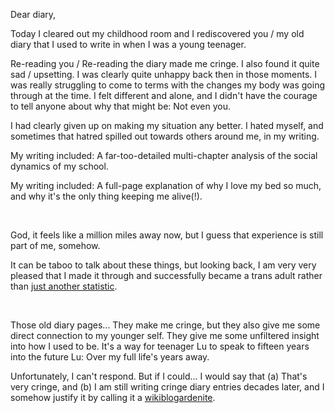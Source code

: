 Dear diary,

Today I cleared out my childhood room and I rediscovered you / my old diary that I used to write in when I was a young teenager. 

Re-reading you / Re-reading the diary made me cringe. I also found it quite sad / upsetting. I was clearly quite unhappy back then in those moments. I was really struggling to come to terms with the changes my body was going through at the time. I felt different and alone, and I didn't have the courage to tell anyone about why that might be: Not even you.

I had clearly given up on making my situation any better. I hated myself, and sometimes that hatred spilled out towards others around me, in my writing.

My writing included: A far-too-detailed multi-chapter analysis of the social dynamics of my school.

My writing included: A full-page explanation of why I love my bed so much, and why it's the only thing keeping me alive(!).

<br>

God, it feels like a million miles away now, but I guess that experience is still part of me, somehow. 

It can be taboo to talk about these things, but looking back, I am very very pleased that I made it through and successfully became a trans adult rather than [just another statistic](https://www.thetrevorproject.org/blog/anti-transgender-laws-cause-up-to-72-increase-in-suicide-attempts-among-transgender-and-nonbinary-youth-study-shows/).

<br>

Those old diary pages... They make me cringe, but they also give me some direct connection to my younger self. They give me some unfiltered insight into how I used to be. It's a way for teenager Lu to speak to fifteen years into the future Lu: Over my full life's years away.

Unfortunately, I can't respond. But if I could... I would say that (a) That's very cringe, and (b) I am still writing cringe diary entries decades later, and I somehow justify it by calling it a [wikiblogardenite](/wikiblogardenite).
